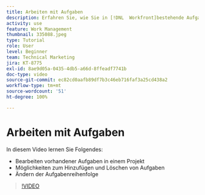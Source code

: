 ```yaml
---
title: Arbeiten mit Aufgaben
description: Erfahren Sie, wie Sie in [!DNL  Workfront]bestehende Aufgaben bearbeiten, Aufgaben hinzufügen und löschen und die Aufgabenreihenfolge für ein Projekt ändern können.
activity: use
feature: Work Management
thumbnail: 335088.jpeg
type: Tutorial
role: User
level: Beginner
team: Technical Marketing
jira: KT-8775
exl-id: 8ae9d05a-0435-4db5-a66d-8ffeadf7741b
doc-type: video
source-git-commit: ec82cd0aafb89df7b3c46eb716faf3a25cd438a2
workflow-type: tm+mt
source-wordcount: '51'
ht-degree: 100%

---
```


# Arbeiten mit Aufgaben

In diesem Video lernen Sie Folgendes:

* Bearbeiten vorhandener Aufgaben in einem Projekt
* Möglichkeiten zum Hinzufügen und Löschen von Aufgaben
* Ändern der Aufgabenreihenfolge

>[!VIDEO](https://video.tv.adobe.com/v/335088/?quality=12&learn=on)

